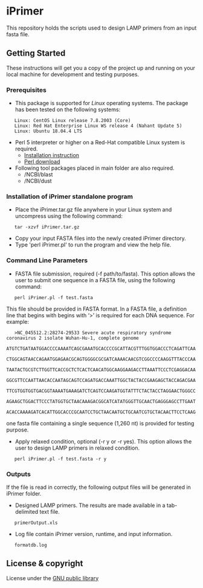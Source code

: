 # iPrimer
This repository holds the scripts used to design LAMP primers from an input fasta file.


## Getting Started

These instructions will get you a copy of the project up and running on your local machine for development and testing purposes.

### Prerequisites

* This package is supported for *Linux* operating systems.  The package has been tested on the following systems:
```
   Linux: CentOS Linux release 7.8.2003 (Core)
   Linux: Red Hat Enterprise Linux WS release 4 (Nahant Update 5)
   Linux: Ubuntu 18.04.4 LTS
```
* Perl 5 interpreter or higher on a Red-Hat compatible Linux system is required.
   * [Installation instruction](https://learn.perl.org/installing/)
   * [Perl download](https://www.perl.org/get.html)
* Following tool packages placed in main folder are also required.
   * /NCBI/blast
   * /NCBI/dust

### Installation of iPrimer standalone program

* Place the iPrimer.tar.gz file anywhere in your Linux system and uncompress using the following command:
```
   tar -xzvf iPrimer.tar.gz   
```
* Copy your input FASTA files into the newly created iPrimer directory.
* Type 'perl iPrimer.pl' to run the program and view the help file.

### Command Line Parameters

* FASTA file submission, required (-f path/to/fasta).
   This option allows the user to submit one sequence in a FASTA file, using the following command:
```
   perl iPrimer.pl -f test.fasta
```
   This file should be provided in FASTA format.  In a FASTA file, a definition line that begins with begins with ‘>’ is required for each DNA sequence.  For example:
```
   >NC_045512.2:28274-29533 Severe acute respiratory syndrome coronavirus 2 isolate Wuhan-Hu-1, complete genome
   ATGTCTGATAATGGACCCCAAAATCAGCGAAATGCACCCCGCATTACGTTTGGTGGACCCTCAGATTCAA
   CTGGCAGTAACCAGAATGGAGAACGCAGTGGGGCGCGATCAAAACAACGTCGGCCCCAAGGTTTACCCAA
   TAATACTGCGTCTTGGTTCACCGCTCTCACTCAACATGGCAAGGAAGACCTTAAATTCCCTCGAGGACAA
   GGCGTTCCAATTAACACCAATAGCAGTCCAGATGACCAAATTGGCTACTACCGAAGAGCTACCAGACGAA
   TTCGTGGTGGTGACGGTAAAATGAAAGATCTCAGTCCAAGATGGTATTTCTACTACCTAGGAACTGGGCC
   AGAAGCTGGACTTCCCTATGGTGCTAACAAAGACGGCATCATATGGGTTGCAACTGAGGGAGCCTTGAAT
   ACACCAAAAGATCACATTGGCACCCGCAATCCTGCTAACAATGCTGCAATCGTGCTACAACTTCCTCAAG  
```
   one fasta file containing a single sequence (1,260 nt) is provided for testing purpose.
* Apply relaxed condition, optional (-r y or -r yes).
   This option allows the user to design LAMP primers in relaxed condition.
```
   perl iPrimer.pl -f test.fasta -r y   
```
### Outputs

If the file is read in correctly, the following output files will be generated in iPrimer folder.

* Designed LAMP primers.  The results are made available in a tab-delimited text file.
```
   primerOutput.xls
```
* Log file contain iPrimer version, runtime, and input information.
```
   formatdb.log
```
## License & copyright

License under the [GNU public library](LICENSE)
